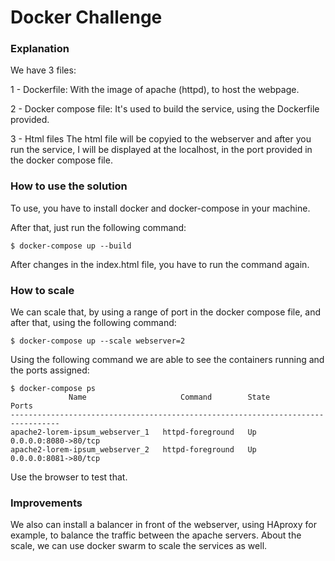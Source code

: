 # Docker Challenge

### Explanation
We have 3 files:

1 - Dockerfile:
With the image of apache (httpd), to host the webpage.

2 - Docker compose file:
It's used to build the service, using the Dockerfile provided.

3 - Html files
The html file will be copyied to the webserver and after you run the service, I will be displayed at the localhost, in the port provided in the docker compose file.

### How to use the solution

To use, you have to install docker and docker-compose in your machine.

After that, just run the following command:
```
$ docker-compose up --build
```

After changes in the index.html file, you have to run the command again.

### How to scale

We can scale that, by using a range of port in the docker compose file, and after that, using the following command:
```
$ docker-compose up --scale webserver=2
```

Using the following command we are able to see the containers running and the ports assigned:
```
$ docker-compose ps
             Name                     Command        State          Ports        
---------------------------------------------------------------------------------
apache2-lorem-ipsum_webserver_1   httpd-foreground   Up      0.0.0.0:8080->80/tcp
apache2-lorem-ipsum_webserver_2   httpd-foreground   Up      0.0.0.0:8081->80/tcp
```

Use the browser to test that.

### Improvements

We also can install a balancer in front of the webserver, using HAproxy for example, to balance the traffic between the apache servers.
About the scale, we can use docker swarm to scale the services as well.


